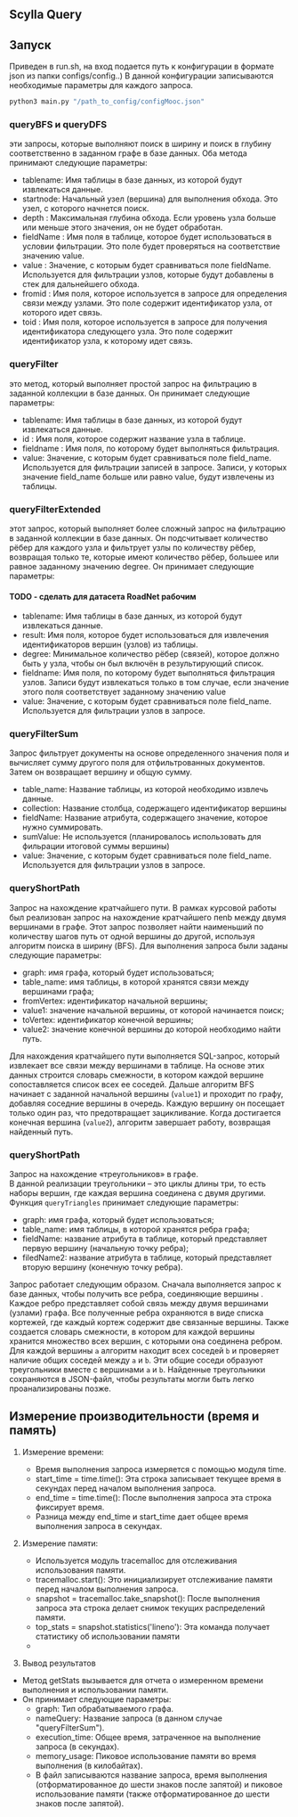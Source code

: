 ## Scylla Query 

## Запуск

Приведен в run.sh, на вход подается путь к конфигурации в формате json из папки configs/config..)
В данной конфигурации записываются необходимые параметры для каждого запроса.

```sh
python3 main.py "/path_to_config/configMooc.json"
```

### queryBFS и queryDFS

эти запросы, которые выполняют поиск в ширину и поиск в глубину соответственно в заданном графе в базе данных. Оба метода принимают следующие параметры:

- tablename: Имя таблицы в базе данных, из которой будут извлекаться данные.
- startnode: Начальный узел (вершина) для выполнения обхода. Это узел, с которого начнется поиск.
- depth : Максимальная глубина обхода. Если уровень узла больше или меньше этого значения, он не будет обработан.
- fieldName : Имя поля в таблице, которое будет использоваться в условии фильтрации. Это поле будет проверяться на соответствие значению value.
- value : Значение, с которым будет сравниваться поле fieldName. Используется для фильтрации узлов, которые будут добавлены в стек для дальнейшего обхода.
- fromid : Имя поля, которое используется в запросе для определения связи между узлами. Это поле содержит идентификатор узла, от которого идет связь.
- toid : Имя поля, которое используется в запросе для получения идентификатора следующего узла. Это поле  содержит идентификатор узла, к которому идет связь.

### queryFilter

это метод, который выполняет простой запрос на фильтрацию в заданной коллекции в базе данных. Он принимает следующие параметры:

- tablename: Имя таблицы в базе данных, из которой будут извлекаться данные.
- id : Имя поля, которое содержит название узла в таблице.
- fieldname : Имя поля, по которому будет выполняться фильтрация.
- value: Значение, с которым будет сравниваться поле field_name. Используется для фильтрации записей в запросе. Записи, у которых значение field_name больше или равно value, будут извлечены из таблицы.

### queryFilterExtended

этот запрос, который выполняет более сложный запрос на фильтрацию в заданной коллекции в базе данных. Он 
подсчитывает количество рёбер для каждого узла и фильтрует узлы по количеству рёбер, возвращая только те, которые имеют количество рёбер, большее или равное заданному значению degree.
Он принимает следующие параметры:
####  TODO  - сделать для датасета RoadNet рабочим
- tablename: Имя таблицы в базе данных, из которой будут извлекаться данные.
- result: Имя поля, которое будет использоваться для извлечения идентификаторов вершин (узлов) из таблицы. 
- degree: Минимальное количество рёбер (связей), которое должно быть у узла, чтобы он был включён в результирующий список.
- fieldname: Имя поля, по которому будет выполняться фильтрация узлов. Записи будут извлекаться только в том случае, если значение этого поля соответствует заданному значению value
- value: Значение, с которым будет сравниваться поле field_name. Используется для фильтрации узлов в запросе. 


### queryFilterSum

Запрос фильтрует документы на основе определенного значения поля и вычисляет сумму другого поля для отфильтрованных документов.
Затем он возвращает вершину и общую сумму.

- table_name: Название таблицы, из которой необходимо извлечь данные.
- collection: Название столбца, содержащего идентификатор вершины
- fieldName: Название атрибута, содержащего значение, которое нужно суммировать.
- sumValue: Не используется (планировалось использовать для фильрации итоговой суммы вершины)
- value: Значение, с которым будет сравниваться поле field_name. Используется для фильтрации узлов в запросе. 

### queryShortPath
Запрос на нахождение кратчайшего пути. 
В рамках курсовой работы был реализован запрос на нахождение кратчайшего пenb между двумя вершинами в графе. 
Этот запрос позволяет найти наименьший по количеству шагов путь от одной вершины до другой, используя алгоритм 
поиска в ширину (BFS). Для выполнения запроса были заданы следующие параметры: 
-	graph: имя графа, который будет использоваться;
-	table_name: имя таблицы, в которой хранятся связи между вершинами графа;
-	fromVertex: идентификатор начальной вершины;
-	value1: значение начальной вершины, от которой начинается поиск;
-	toVertex: идентификатор конечной вершины;
-	value2: значение конечной вершины до которой необходимо найти путь. 

Для нахождения кратчайшего пути выполняется SQL-запрос, который извлекает все связи между вершинами в таблице. 
На основе этих данных строится словарь смежности, в котором каждой вершине сопоставляется список всех ее соседей.
Дальше алгоритм BFS начинает с заданной начальной вершины (`value1`) и проходит по графу, добавляя соседние вершины в очередь. 
Каждую вершину он посещает только один раз, что предотвращает зацикливание. Когда достигается конечная вершина (`value2`), 
алгоритм завершает работу, возвращая найденный путь. 

### queryShortPath

Запрос на нахождение «треугольников» в графе.   
В данной реализации треугольники – это циклы длины три, то есть наборы вершин, где каждая вершина соединена с двумя другими.
Функция `queryTriangles` принимает следующие параметры:
-	graph: имя графа, который будет использоваться;
-	table_name: имя таблицы, в которой хранятся ребра графа;
-	fieldName: название атрибута в таблице, который представляет первую вершину (начальную точку ребра); 
-	filedName2: название атрибута в таблице, который представляет вторую вершину (конечную точку ребра).

Запрос работает следующим образом. Сначала выполняется запрос к базе данных, чтобы получить все ребра, соединяющие вершины
. Каждое ребро представляет собой связь между двумя вершинами (узлами) графа. Все полученные ребра охраняются в виде списка кортежей, где каждый кортеж содержит две связанные вершины. Также создается словарь смежности, в котором для каждой вершины хранится множество всех вершин, с которыми она 
соединена ребром. Для каждой вершины `а` алгоритм находит всех соседей `b` и проверяет наличие общих соседей между `a` и `b`. Эти общие соседи образуют треугольники вместе с вершинами `a` и `b`. Найденные треугольники сохраняются в JSON-файл, чтобы результаты могли быть легко проанализированы позже. 



## Измерение производительности (время и память)

1. Измерение времени:
    - Время выполнения запроса измеряется с помощью модуля time.
    - start_time = time.time(): Эта строка записывает текущее время в секундах перед началом выполнения запроса.
    - end_time = time.time(): После выполнения запроса эта строка фиксирует время.
    - Разница между end_time и start_time дает общее время выполнения запроса в секундах.

2. Измерение памяти:
    - Используется модуль tracemalloc для отслеживания использования памяти.
    - tracemalloc.start(): Это инициализирует отслеживание памяти перед началом выполнения запроса.
    - snapshot = tracemalloc.take_snapshot(): После выполнения запроса эта строка делает снимок текущих распределений памяти.
    - top_stats = snapshot.statistics('lineno'): Эта команда получает статистику об использовании памяти
    - 
3. Вывод результатов

- Метод getStats вызывается для отчета о измеренном времени выполнения и использовании памяти.
- Он принимает следующие параметры:
    - graph: Тип обрабатываемого графа.
    - nameQuery: Название запроса (в данном случае "queryFilterSum").
    - execution_time: Общее время, затраченное на выполнение запроса (в секундах).
    - memory_usage: Пиковое использование памяти во время выполнения (в килобайтах).
    - В файл записываются название запроса, время выполнения (отформатированное до шести знаков после запятой) и пиковое использование памяти (также отформатированное до шести знаков после запятой).
